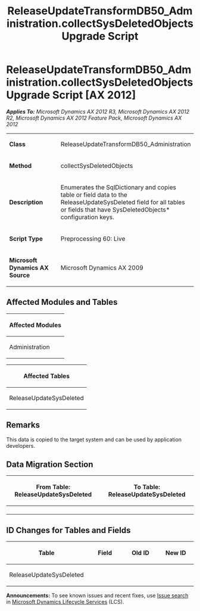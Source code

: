 ﻿---
title: ReleaseUpdateTransformDB50_Administration.collectSysDeletedObjects Upgrade Script
TOCTitle: ReleaseUpdateTransformDB50_Administration.collectSysDeletedObjects Upgrade Script
ms:assetid: 5069bfb6-5657-827e-fd75-79d1e4b1290e
ms:mtpsurl: https://msdn.microsoft.com/en-us/library/JJ685521(v=AX.60)
ms:contentKeyID: 49708225
ms.date: 05/18/2015
mtps_version: v=AX.60
---

# ReleaseUpdateTransformDB50\_Administration.collectSysDeletedObjects Upgrade Script [AX 2012]


_**Applies To:** Microsoft Dynamics AX 2012 R3, Microsoft Dynamics AX 2012 R2, Microsoft Dynamics AX 2012 Feature Pack, Microsoft Dynamics AX 2012_

<table>
<colgroup>
<col style="width: 50%" />
<col style="width: 50%" />
</colgroup>
<tbody>
<tr class="odd">
<td><p><strong>Class</strong></p></td>
<td><p>ReleaseUpdateTransformDB50_Administration</p></td>
</tr>
<tr class="even">
<td><p><strong>Method</strong></p></td>
<td><p>collectSysDeletedObjects</p></td>
</tr>
<tr class="odd">
<td><p><strong>Description</strong></p></td>
<td><p>Enumerates the SqlDictionary and copies table or field data to the ReleaseUpdateSysDeleted field for all tables or fields that have SysDeletedObjects* configuration keys.</p></td>
</tr>
<tr class="even">
<td><p><strong>Script Type</strong></p></td>
<td><p>Preprocessing 60: Live</p></td>
</tr>
<tr class="odd">
<td><p><strong>Microsoft Dynamics AX Source</strong></p></td>
<td><p>Microsoft Dynamics AX 2009</p></td>
</tr>
</tbody>
</table>


## Affected Modules and Tables

<table>
<colgroup>
<col style="width: 100%" />
</colgroup>
<thead>
<tr class="header">
<th><p>Affected Modules</p></th>
</tr>
</thead>
<tbody>
<tr class="odd">
<td><p>Administration</p></td>
</tr>
</tbody>
</table>


<table>
<colgroup>
<col style="width: 100%" />
</colgroup>
<thead>
<tr class="header">
<th><p>Affected Tables</p></th>
</tr>
</thead>
<tbody>
<tr class="odd">
<td><p>ReleaseUpdateSysDeleted</p></td>
</tr>
</tbody>
</table>


## Remarks

This data is copied to the target system and can be used by application developers.

## Data Migration Section

<table>
<colgroup>
<col style="width: 50%" />
<col style="width: 50%" />
</colgroup>
<thead>
<tr class="header">
<th><p>From Table: ReleaseUpdateSysDeleted</p></th>
<th><p>To Table: ReleaseUpdateSysDeleted</p></th>
</tr>
</thead>
<tbody>
<tr class="odd">
<td><p></p></td>
<td><p></p></td>
</tr>
</tbody>
</table>


## ID Changes for Tables and Fields

<table>
<colgroup>
<col style="width: 25%" />
<col style="width: 25%" />
<col style="width: 25%" />
<col style="width: 25%" />
</colgroup>
<thead>
<tr class="header">
<th><p>Table</p></th>
<th><p>Field</p></th>
<th><p>Old ID</p></th>
<th><p>New ID</p></th>
</tr>
</thead>
<tbody>
<tr class="odd">
<td><p>ReleaseUpdateSysDeleted</p></td>
<td><p></p></td>
<td><p></p></td>
<td><p></p></td>
</tr>
</tbody>
</table>

  
**Announcements:** To see known issues and recent fixes, use [Issue search](http://go.microsoft.com/fwlink/?linkid=389258) in [Microsoft Dynamics Lifecycle Services](http://go.microsoft.com/fwlink/?linkid=306505) (LCS).

